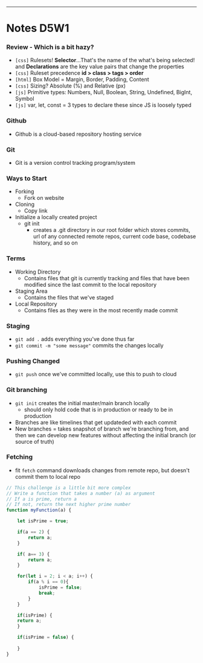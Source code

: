 
---

# Notes D5W1

### Review - Which is a bit hazy?

- `[css]` Rulesets! **Selector**...That's the name of the what's being selected! and **Declarations** are the key value pairs that change the properties
- `[css]` Ruleset precedence **id > class > tags > order**
- `[html]` Box Model = Margin, Border, Padding, Content
- `[css]` Sizing? Absolute (%) and Relative (px)
- `[js]` Primitive types: Numbers, Null, Boolean, String, Undefined, BigInt, Symbol
- `[js]` var, let, const = 3 types to declare these since JS is loosely typed


### Github

- Github is a cloud-based repository hosting service

### Git

- Git is a version control tracking program/system

### Ways to Start

- Forking
    - Fork on website
- Cloning
    - Copy link
- Initialize a locally created project
    - git init
        - creates a .git directory in our root folder which stores commits, url of any connected remote repos, current code base, codebase history, and so on
    
### Terms

- Working Directory
    - Contains files that git is currently tracking and files that have been modified since the last commit to the local repository
- Staging Area
    - Contains the files that we've staged
- Local Repository
    - Contains files as they were in the most recently made commit

### Staging

- `git add .` adds everything you've done thus far
- `git commit -m "some message"` commits the changes locally

### Pushing Changed

- `git push` once we've committed locally, use this to push to cloud

### Git branching

- `git init` creates the initial master/main branch locally
    - should only hold code that is in production or ready to be in production
- Branches are like timelines that get updateded with each commit
- New branches = takes snapshot of branch we're branching from, and then we can develop new features without affecting the initial branch (or source of truth)

### Fetching

- fit `fetch` command downloads changes from remote repo, but doesn't commit them to local repo

```js 
// This challenge is a little bit more complex
// Write a function that takes a number (a) as argument
// If a is prime, return a
// If not, return the next higher prime number
function myFunction(a) {

    let isPrime = true;

    if(a == 2) {
        return a;
    }

    if( a== 3) {
        return a;
    }

    for(let i = 2; i < a; i++) {
        if(a % i == 0){
            isPrime = false;   
            break;
        }   
    }

    if(isPrime) {
    return a;
    }

    if(isPrime = false) {
    
    }
}
```